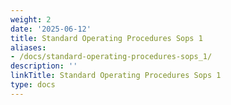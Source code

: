 ```yaml
---
weight: 2
date: '2025-06-12'
title: Standard Operating Procedures Sops 1
aliases:
- /docs/standard-operating-procedures-sops_1/
description: ''
linkTitle: Standard Operating Procedures Sops 1
type: docs
---
```


